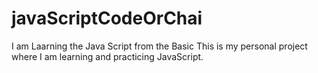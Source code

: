 # javaScriptCodeOrChai
I am Laarning the Java Script from the Basic
This is my personal project where I am learning and practicing JavaScript.
 
